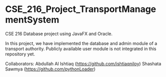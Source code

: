 # CSE_216_Project_TransportManagementSystem
CSE 216 Database project using JavaFX and Oracle.

In this project, we have implemented the database and admin module of a transport authority. Publicly available user module is not integrated in this repository yet.

Collaborators:  Abdullah Al Ishtiaq (https://github.com/ishtiaqniloy)
                Shashata Sawmya (https://github.com/pythonLoader)
